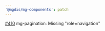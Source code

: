 ```yaml
---
'@mgdis/mg-components': patch
---
```


[#410](https://gitlab.mgdis.fr/core/core-ui/core-ui/-/issues/410) mg-pagination: Missing "role=navigation"

